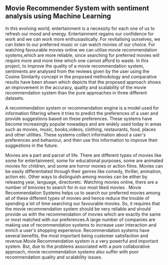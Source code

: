 ## Movie Recommender System with sentiment analysis using Machine Learning

In this evolving world, entertainment is a necessity for each one of us to refresh our mood and energy. Entertainment regains our confidence for work and we can work more enthusiastically. For revitalising ourselves, we can listen to our preferred music or can watch movies of our choice. For watching favourable movies online we can utilise movie recommendation systems,which are more reliable, since searching for preferred movies will require more and more time which one cannot afford to waste. In this project, to improve the quality of a movie recommendation system, sentiments are analysed from the reviews given by the user using the Cosine Similarity
concept in the proposed methodology and comparative results have been shown which depicts that the proposed approach shows an improvement in the accuracy, quality and scalability of the movie recommendation system than the pure approaches in three different datasets.

A recommendation system or recommendation engine is a model used for information filtering where it tries to predict the preferences of a user and provide suggestions based on these preferences. These systems have become increasingly popular nowadays and are widely used today in areas such as movies, music, books,videos, clothing,
restaurants, food, places and other utilities. These systems collect information about a user's preferences and behaviour, and then use this information to improve their suggestions in the future.

Movies are a part and parcel of life. There are different types of movies like some for entertainment, some for educational purposes, some are animated movies for children, and some are horror movies or action films. Movies can be easily differentiated through their genres like comedy, thriller, animation, action etc. Other ways to distinguish among movies can be either by releasing year, language, directoretc. Watching movies online, there are a number of bmovies to search for in our most liked movies . Movie Recommendation Systems helps us to search our preferred movies among all of these different types of movies and hence reduce the trouble of spending a lot of time searching our favourable movies. So, it requires that the movie recommendation system should be very reliable and should provide us with
the recommendation of movies which are exactly the same or most matched with our preferences.A large number of companies are making use of recommendation systems to
increase user interaction and enrich a user's shopping experience. Recommendation systems have several benefits, the most important being customer satisfaction and revenue.Movie Recommendation system is a very powerful and important system. But, due to the problems associated with a pure collaborative approach, movie recommendation systems also suffer with poor recommendation quality and scalability issues.

